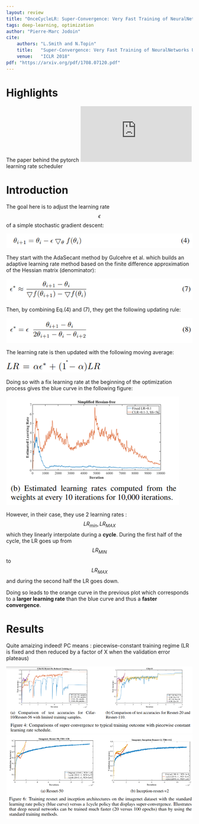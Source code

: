 ```yaml
---
layout: review
title: "OnceCycleLR: Super-Convergence: Very Fast Training of NeuralNetworks Using Large Learning Rates"
tags: deep-learning, optimization
author: "Pierre-Marc Jodoin"
cite:
    authors: "L.Smith and N.Topin"
    title:   "Super-Convergence: Very Fast Training of NeuralNetworks Using Large Learning Rates"
    venue:   "ICLR 2018"
pdf: "https://arxiv.org/pdf/1708.07120.pdf"
---
```



# Highlights

The paper behind the pytorch ![OneCycleLR](https://pytorch.org/docs/stable/optim.html) learning rate scheduler 

# Introduction

The goal here is to adjust the learning rate $$\epsilon$$ of a simple stochastic gradient descent: 

![](/article/images/oneCLR/sc01.png)

They start with the AdaSecant method by Gulcehre et al. which builds an adaptive learning rate method based on the finite difference approximation of the Hessian matrix (denominator):

![](/article/images/oneCLR/sc02.png)

Then, by combining Eq.(4) and (7), they get the following updating rule:

![](/article/images/oneCLR/sc03.png)

The learning rate is then updated with the following moving average:


![](/article/images/oneCLR/sc04.png)

Doing so with a fix learning rate at the beginning of the optimization process gives the blue curve in the following figure:

![](/article/images/oneCLR/sc05.png)

However, in their case, they use 2 learning rates : $$LR_{min},LR_{MAX}$$ which they linearly interpolate during a **cycle**.  During the first half of the cycle, the LR goes up from $$LR_{MIN}$$ to  $$LR_{MAX}$$ and during the second half the LR goes down.  

Doing so leads to the orange curve in the previous plot which corresponds to a **larger learning rate** than the blue curve and thus a **faster convergence**.

# Results 

Quite amaizing indeed!  PC means : piecewise-constant training regime (LR is fixed and then reduced by a factor of X when the validation error plateaus)

![](/article/images/oneCLR/sc06.png)
![](/article/images/oneCLR/sc07.png)


